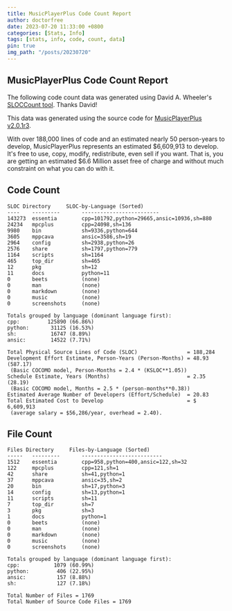 ```yaml
---
title: MusicPlayerPlus Code Count Report
author: doctorfree
date: 2023-07-20 11:33:00 +0800
categories: [Stats, Info]
tags: [stats, info, code, count, data]
pin: true
img_path: "/posts/20230720"
---
```


## MusicPlayerPlus Code Count Report

The following code count data was generated using David A. Wheeler's
[SLOCCount tool](https://dwheeler.com/sloccount/). Thanks David!

This data was generated using the source code for
[MusicPlayerPlus v2.0.1r3](https://github.com/doctorfree/MusicPlayerPlus/releases/tag/v2.0.1r3).

With over 188,000 lines of code and an estimated nearly 50 person-years
to develop, MusicPlayerPlus represents an estimated $6,609,913 to develop.
It's free to use, copy, modify, redistribute, even sell if you want. That
is, you are getting an estimated $6.6 Million asset free of charge and without
much constraint on what you can do with it.

## Code Count

```
SLOC Directory     SLOC-by-Language (Sorted)
----    ---------       -------------------------
143273  essentia        cpp=101792,python=29665,ansic=10936,sh=880
24234   mpcplus         cpp=24098,sh=136
9980    bin             sh=9336,python=644
3605    mppcava         ansic=3586,sh=19
2964    config          sh=2938,python=26
2576    share           sh=1797,python=779
1164    scripts         sh=1164
465     top_dir         sh=465
12      pkg             sh=12
11      docs            python=11
0       beets           (none)
0       man             (none)
0       markdown        (none)
0       music           (none)
0       screenshots     (none)

Totals grouped by language (dominant language first):
cpp:         125890 (66.86%)
python:       31125 (16.53%)
sh:           16747 (8.89%)
ansic:        14522 (7.71%)

Total Physical Source Lines of Code (SLOC)                = 188,284
Development Effort Estimate, Person-Years (Person-Months) = 48.93 (587.17)
 (Basic COCOMO model, Person-Months = 2.4 * (KSLOC**1.05))
Schedule Estimate, Years (Months)                         = 2.35 (28.19)
 (Basic COCOMO model, Months = 2.5 * (person-months**0.38))
Estimated Average Number of Developers (Effort/Schedule)  = 20.83
Total Estimated Cost to Develop                           = $ 6,609,913
 (average salary = $56,286/year, overhead = 2.40).
```

## File Count

```
Files Directory     Files-by-Language (Sorted)
-----   ---------       --------------------------
1512    essentia        cpp=958,python=400,ansic=122,sh=32
122     mpcplus         cpp=121,sh=1
42      share           sh=41,python=1
37      mppcava         ansic=35,sh=2
20      bin             sh=17,python=3
14      config          sh=13,python=1
11      scripts         sh=11
7       top_dir         sh=7
3       pkg             sh=3
1       docs            python=1
0       beets           (none)
0       man             (none)
0       markdown        (none)
0       music           (none)
0       screenshots     (none)

Totals grouped by language (dominant language first):
cpp:           1079 (60.99%)
python:         406 (22.95%)
ansic:          157 (8.88%)
sh:             127 (7.18%)

Total Number of Files = 1769
Total Number of Source Code Files = 1769
```

